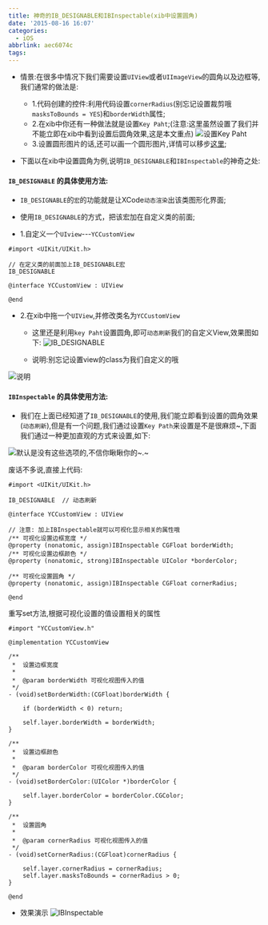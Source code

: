 ```yaml
---
title: 神奇的IB_DESIGNABLE和IBInspectable(xib中设置圆角)
date: '2015-08-16 16:07'
categories:
  - iOS
abbrlink: aec6074c
tags:
---
```


- 情景:在很多中情况下我们需要设置`UIView`或者`UIImageView`的圆角以及边框等,我们通常的做法是:
   -  1.代码创建的控件:利用代码设置`cornerRadius`(别忘记设置裁剪哦`masksToBounds = YES`)和`borderWidth`属性;
   - 2.在xib中你还有一种做法就是设置`Key Paht`;(注意:这里虽然设置了我们并不能立即在xib中看到设置后圆角效果,这是本文重点)
![设置Key Paht](http://upload-images.jianshu.io/upload_images/590107-9b78c886c474176c.png?imageMogr2/auto-orient/strip|imageView2/2/w/1240)
   - 3.设置圆形图片的话,还可以画一个圆形图片,详情可以移步[这里](http://www.jianshu.com/p/068d6f493547);

- 下面以在xib中设置圆角为例,说明`IB_DESIGNABLE`和`IBInspectable`的神奇之处:

<!-- more -->

#### `IB_DESIGNABLE`  的具体使用方法:
   - `IB_DESIGNABLE`的`宏`的功能就是让XCode`动态渲染`出该类图形化界面;
   - 使用`IB_DESIGNABLE`的方式，把该宏加在自定义类的前面;

- 1.自定义一个`UIview`---`YCCustomView`

```objc
#import <UIKit/UIKit.h>

// 在定义类的前面加上IB_DESIGNABLE宏
IB_DESIGNABLE

@interface YCCustomView : UIView

@end
```

- 2.在xib中拖一个`UIView`,并修改类名为`YCCustomView`
   - 这里还是利用`key Paht`设置圆角,即可`动态刷新`我们的自定义View,效果图如下:
![IB_DESIGNABLE](http://upload-images.jianshu.io/upload_images/590107-327612aea0f1fe33.gif?imageView2/2/w/1240)

   - 说明:别忘记设置view的class为我们自定义的哦

![说明](http://upload-images.jianshu.io/upload_images/590107-93c68ae8e5a256b1.png?imageMogr2/auto-orient/strip|imageView2/2/w/1240)

#### `IBInspectable`  的具体使用方法:
- 我们在上面已经知道了`IB_DESIGNABLE`的使用,我们能立即看到设置的圆角效果(`动态刷新`),但是有一个问题,我们通过设置`Key Path`来设置是不是很麻烦~,下面我们通过一种更加直观的方式来设置,如下:

![默认是没有这些选项的,不信你瞅瞅你的~.~](http://upload-images.jianshu.io/upload_images/590107-d08bab6e9a7ea34d.png?imageMogr2/auto-orient/strip|imageView2/2/w/1240)

废话不多说,直接上代码:
```objc
#import <UIKit/UIKit.h>

IB_DESIGNABLE  // 动态刷新

@interface YCCustomView : UIView

// 注意: 加上IBInspectable就可以可视化显示相关的属性哦
/** 可视化设置边框宽度 */
@property (nonatomic, assign)IBInspectable CGFloat borderWidth;
/** 可视化设置边框颜色 */
@property (nonatomic, strong)IBInspectable UIColor *borderColor;

/** 可视化设置圆角 */
@property (nonatomic, assign)IBInspectable CGFloat cornerRadius;

@end
```

重写set方法,根据可视化设置的值设置相关的属性

```objc
#import "YCCustomView.h"

@implementation YCCustomView

/**
 *  设置边框宽度
 *
 *  @param borderWidth 可视化视图传入的值
 */
- (void)setBorderWidth:(CGFloat)borderWidth {
    
    if (borderWidth < 0) return;

    self.layer.borderWidth = borderWidth;
}

/**
 *  设置边框颜色
 *
 *  @param borderColor 可视化视图传入的值
 */
- (void)setBorderColor:(UIColor *)borderColor {

    self.layer.borderColor = borderColor.CGColor;
}

/**
 *  设置圆角
 *
 *  @param cornerRadius 可视化视图传入的值
 */
- (void)setCornerRadius:(CGFloat)cornerRadius {

    self.layer.cornerRadius = cornerRadius;
    self.layer.masksToBounds = cornerRadius > 0;
}

@end
```

- 效果演示
![IBInspectable](http://upload-images.jianshu.io/upload_images/590107-c7612e1c5332ea3e.gif?imageView2/2/w/1240)
